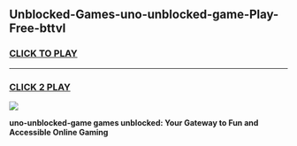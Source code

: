 
## Unblocked-Games-uno-unblocked-game-Play-Free-bttvl
<h3>
<a href="https://premium76.site?title=uno-unblocked-game&ref=17A">CLICK TO PLAY</a></h3>
<hr>

<h3>
<a href="https://premium76.site?title=uno-unblocked-game&ref=17A">CLICK 2 PLAY</a>
  
</h3>

<a href="https://premium76.site?title=uno-unblocked-game&ref=17A"><img src="https://clearcache.store/games.png"></a>


**uno-unblocked-game games unblocked: Your Gateway to Fun and Accessible Online Gaming**
